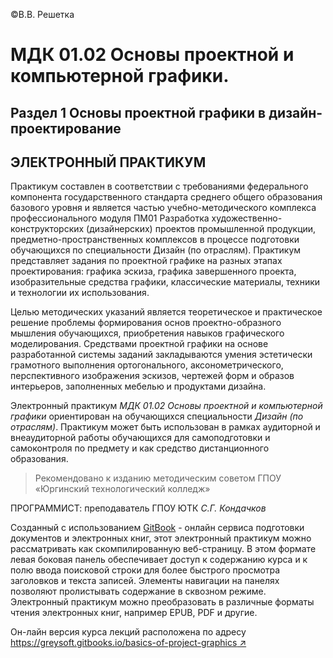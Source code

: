 &copy;В.В. Решетка

# МДК 01.02 Основы проектной и компьютерной графики. 
## Раздел 1 Основы проектной графики в дизайн-проектирование

## ЭЛЕКТРОННЫЙ ПРАКТИКУМ


Практикум составлен в соответствии с требованиями федерального компонента государственного стандарта среднего общего образования базового уровня и является частью учебно-методического комплекса профессионального модуля ПМ01 Разработка художественно-конструкторских (дизайнерских) проектов промышленной продукции, предметно-пространственных комплексов в процессе подготовки обучающихся по специальности  Дизайн (по отраслям). Практикум представляет задания по проектной графике на разных этапах проектирования: графика эскиза, графика завершенного проекта, изобразительные средства графики, классические материалы, техники и технологии их использования.

Целью методических указаний является теоретическое и практическое решение проблемы формирования основ проектно-образного мышления обучающихся, приобретения  навыков графического моделирования. Средствами проектной графики на основе разработанной системы заданий закладываются умения эстетически грамотного выполнения ортогонального, аксонометрического, перспективного изображения эскизов, чертежей форм и образов интерьеров, заполненных мебелью и продуктами дизайна. 

Электронный практикум *МДК 01.02 Основы проектной и компьютерной графики* ориентирован на обучающихся специальности *Дизайн (по отраслям)*. 
Практикум может быть использован в рамках аудиторной и внеаудиторной работы обучающихся для самоподготовки и самоконтроля по предмету и как средство дистанционного образования.

> Рекомендовано к изданию методическим советом ГПОУ «Юргинский технологический колледж»




<!--sec data-title="Информация о разработке" data-id="intro" ces-->

ПРОГРАММИСТ: преподаватель ГПОУ ЮТК *С.Г. Кондачков*

Созданный с использованием [GitBook](https://gitbook.com) - онлайн сервиса подготовки документов и электронных книг, этот электронный практикум можно  рассматривать как скомпилированную веб-страницу. В этом формате левая боковая панель обеспечивает доступ к содержанию курса и к полю ввода поисковой строки для более быстрого просмотра заголовков и текста записей. Элементы навигации на панелях позволяют пролистывать содержание в сквозном режиме. Электронный практикум можно преобразовать в различные форматы чтения электронных книг, например EPUB, PDF и другие.

Он-лайн версия курса лекций расположена по адресу 
[https://greysoft.gitbooks.io/basics-of-project-graphics ↗](https://greysoft.gitbooks.io/basics-of-project-graphics)

<!--endsec-->